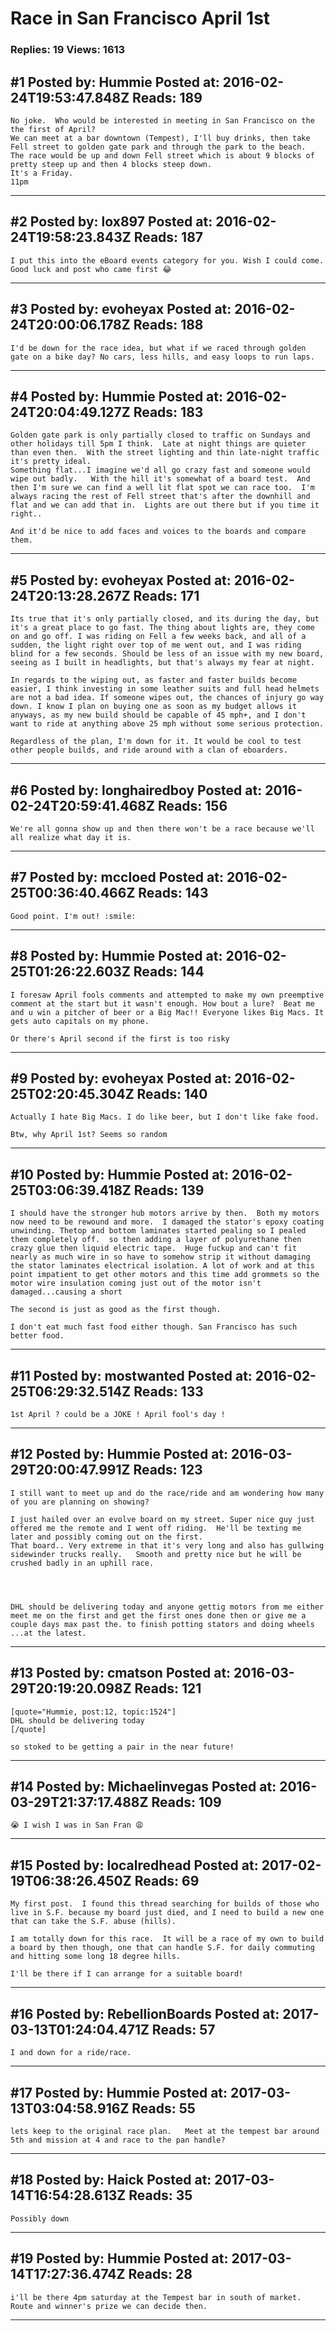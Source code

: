 # Race in San Francisco April 1st

### Replies: 19 Views: 1613

## \#1 Posted by: Hummie Posted at: 2016-02-24T19:53:47.848Z Reads: 189

```
No joke.  Who would be interested in meeting in San Francisco on the the first of April?  
We can meet at a bar downtown (Tempest), I'll buy drinks, then take Fell street to golden gate park and through the park to the beach.  The race would be up and down Fell street which is about 9 blocks of pretty steep up and then 4 blocks steep down.
It's a Friday. 
11pm
```

---
## \#2 Posted by: lox897 Posted at: 2016-02-24T19:58:23.843Z Reads: 187

```
I put this into the eBoard events category for you. Wish I could come. Good luck and post who came first 😂
```

---
## \#3 Posted by: evoheyax Posted at: 2016-02-24T20:00:06.178Z Reads: 188

```
I'd be down for the race idea, but what if we raced through golden gate on a bike day? No cars, less hills, and easy loops to run laps.
```

---
## \#4 Posted by: Hummie Posted at: 2016-02-24T20:04:49.127Z Reads: 183

```
Golden gate park is only partially closed to traffic on Sundays and other holidays till 5pm I think.  Late at night things are quieter than even then.  With the street lighting and thin late-night traffic it's pretty ideal.  
Something flat...I imagine we'd all go crazy fast and someone would wipe out badly.   With the hill it's somewhat of a board test.  And then I'm sure we can find a well lit flat spot we can race too.  I'm always racing the rest of Fell street that's after the downhill and flat and we can add that in.  Lights are out there but if you time it right..

And it'd be nice to add faces and voices to the boards and compare them.
```

---
## \#5 Posted by: evoheyax Posted at: 2016-02-24T20:13:28.267Z Reads: 171

```
Its true that it's only partially closed, and its during the day, but it's a great place to go fast. The thing about lights are, they come on and go off. I was riding on Fell a few weeks back, and all of a sudden, the light right over top of me went out, and I was riding blind for a few seconds. Should be less of an issue with my new board, seeing as I built in headlights, but that's always my fear at night.

In regards to the wiping out, as faster and faster builds become easier, I think investing in some leather suits and full head helmets are not a bad idea. If someone wipes out, the chances of injury go way down. I know I plan on buying one as soon as my budget allows it anyways, as my new build should be capable of 45 mph+, and I don't want to ride at anything above 25 mph without some serious protection.

Regardless of the plan, I'm down for it. It would be cool to test other people builds, and ride around with a clan of eboarders.
```

---
## \#6 Posted by: longhairedboy Posted at: 2016-02-24T20:59:41.468Z Reads: 156

```
We're all gonna show up and then there won't be a race because we'll all realize what day it is.
```

---
## \#7 Posted by: mccloed Posted at: 2016-02-25T00:36:40.466Z Reads: 143

```
Good point. I'm out! :smile:
```

---
## \#8 Posted by: Hummie Posted at: 2016-02-25T01:26:22.603Z Reads: 144

```
I foresaw April fools comments and attempted to make my own preemptive comment at the start but it wasn't enough. How bout a lure?  Beat me and u win a pitcher of beer or a Big Mac!! Everyone likes Big Macs. It gets auto capitals on my phone.

Or there's April second if the first is too risky
```

---
## \#9 Posted by: evoheyax Posted at: 2016-02-25T02:20:45.304Z Reads: 140

```
Actually I hate Big Macs. I do like beer, but I don't like fake food.

Btw, why April 1st? Seems so random
```

---
## \#10 Posted by: Hummie Posted at: 2016-02-25T03:06:39.418Z Reads: 139

```
I should have the stronger hub motors arrive by then.  Both my motors now need to be rewound and more.  I damaged the stator's epoxy coating unwinding. Thetop and bottom laminates started pealing so I pealed them completely off.  so then adding a layer of polyurethane then crazy glue then liquid electric tape.  Huge fuckup and can't fit nearly as much wire in so have to somehow strip it without damaging the stator laminates electrical isolation. A lot of work and at this point impatient to get other motors and this time add grommets so the motor wire insulation coming just out of the motor isn't damaged...causing a short

The second is just as good as the first though.

I don't eat much fast food either though. San Francisco has such better food.
```

---
## \#11 Posted by: mostwanted Posted at: 2016-02-25T06:29:32.514Z Reads: 133

```
1st April ? could be a JOKE ! April fool's day !
```

---
## \#12 Posted by: Hummie Posted at: 2016-03-29T20:00:47.991Z Reads: 123

```
I still want to meet up and do the race/ride and am wondering how many of you are planning on showing?

I just hailed over an evolve board on my street. Super nice guy just offered me the remote and I went off riding.  He'll be texting me later and possibly coming out on the first.  
That board.. Very extreme in that it's very long and also has gullwing sidewinder trucks really.   Smooth and pretty nice but he will be crushed badly in an uphill race. 




DHL should be delivering today and anyone gettig motors from me either meet me on the first and get the first ones done then or give me a couple days max past the. to finish potting stators and doing wheels ...at the latest.
```

---
## \#13 Posted by: cmatson Posted at: 2016-03-29T20:19:20.098Z Reads: 121

```
[quote="Hummie, post:12, topic:1524"]
DHL should be delivering today
[/quote]

so stoked to be getting a pair in the near future!
```

---
## \#14 Posted by: Michaelinvegas Posted at: 2016-03-29T21:37:17.488Z Reads: 109

```
😭 I wish I was in San Fran 😩
```

---
## \#15 Posted by: localredhead Posted at: 2017-02-19T06:38:26.450Z Reads: 69

```
My first post.  I found this thread searching for builds of those who live in S.F. because my board just died, and I need to build a new one that can take the S.F. abuse (hills).

I am totally down for this race.  It will be a race of my own to build a board by then though, one that can handle S.F. for daily commuting and hitting some long 18 degree hills.

I'll be there if I can arrange for a suitable board!
```

---
## \#16 Posted by: RebellionBoards Posted at: 2017-03-13T01:24:04.471Z Reads: 57

```
I and down for a ride/race.
```

---
## \#17 Posted by: Hummie Posted at: 2017-03-13T03:04:58.916Z Reads: 55

```
lets keep to the original race plan.   Meet at the tempest bar around 5th and mission at 4 and race to the pan handle?
```

---
## \#18 Posted by: Haick Posted at: 2017-03-14T16:54:28.613Z Reads: 35

```
Possibly down
```

---
## \#19 Posted by: Hummie Posted at: 2017-03-14T17:27:36.474Z Reads: 28

```
i'll be there 4pm saturday at the Tempest bar in south of market.    Route and winner's prize we can decide then.
```

---
